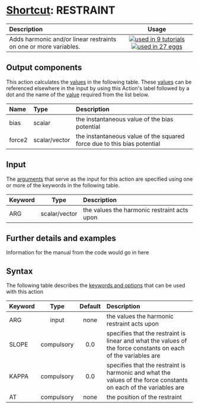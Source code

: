 # [Shortcut](shortcuts.md): RESTRAINT

| Description    | Usage |
|:--------|:--------:|
| Adds harmonic and/or linear restraints on one or more variables. | [![used in 9 tutorials](https://img.shields.io/badge/tutorials-9-green.svg)](https://www.plumed-tutorials.org/browse.html?search=RESTRAINT)[![used in 27 eggs](https://img.shields.io/badge/nest-27-green.svg)](https://www.plumed-nest.org/browse.html?search=RESTRAINT) | 

## Output components

This action calculates the [values](pecifying_arguments.html) in the following table.  These [values](pecifying_arguments.html) can be referenced elsewhere in the input by using this Action's label followed by a dot and the name of the [value](pecifying_arguments.html) required from the list below.

| Name | Type | Description |
|:-------|:-----|:-------|
| bias | scalar | the instantaneous value of the bias potential | 
| force2 | scalar/vector | the instantaneous value of the squared force due to this bias potential | 


## Input

The [arguments](specifying_arguments.html) that serve as the input for this action are specified using one or more of the keywords in the following table.

| Keyword |  Type | Description |
|:--------|:------:|:-----------|
| ARG | scalar/vector | the values the harmonic restraint acts upon |


## Further details and examples 
Information for the manual from the code would go in here 
## Syntax 
The following table describes the [keywords and options](parsing.md) that can be used with this action 

| Keyword | Type | Default | Description |
|:-------|:----:|:-------:|:-----------|
| ARG | input | none | the values the harmonic restraint acts upon |
| SLOPE | compulsory | 0.0 |  specifies that the restraint is linear and what the values of the force constants on each of the variables are |
| KAPPA | compulsory | 0.0 |  specifies that the restraint is harmonic and what the values of the force constants on each of the variables are |
| AT | compulsory | none | the position of the restraint |
